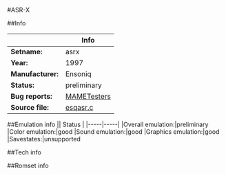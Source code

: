 #ASR-X

##Info

||Info|
|-----|-----|
|**Setname:**|asrx
|**Year:**|1997
|**Manufacturer:**|Ensoniq
|**Status:**|preliminary
|**Bug reports:**|[MAMETesters](http://mametesters.org/view_all_set.php?type=1&temporary=y&search=esqasr.c)
|**Source file:**|[esqasr.c](https://github.com/mamedev/mame/blob/master/src/mess/drivers/esqasr.c)

##Emulation info
|| Status |
|-----|-----|
|Overall emulation:|preliminary
|Color emulation:|good
|Sound emulation:|good
|Graphics emulation:|good
|Savestates:|unsupported

##Tech info

##Romset info

<!--- START OF EDITED COMMENT DO NOT TOUCH TEXT ABOVE-->
